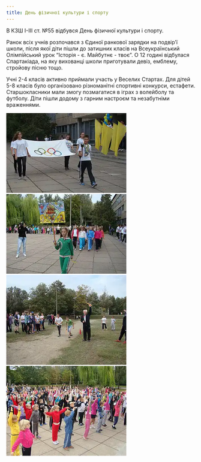 ```yaml
---
title: День фізичної культури і спорту
---
```


В КЗШ I-III ст. №55 відбувся День фізичної культури і спорту.

Ранок всіх учнів розпочався з Єдиної ранкової зарядки на подвір’ї школи, після якої діти пішли до затишних класів на Всеукраїнський Олімпійський урок “Історія - є. Майбутнє - твоє”. О 12 годині відбулася Спартакіада, на яку вихованці школи приготували девіз, емблему, стройову пісню тощо.

Учні 2-4 класів активно приймали участь у Веселих Стартах. Для дітей 5-8 класів було організовано різноманітні спортивні конкурси, естафети.
Старшокласники мали змогу позмагатися в іграх з волейболу та футболу. Діти пішли додому з гарним настроєм та незабутніми враженнями.

<gallery>
<img src="1.webp" alt="">
<img src="2.webp" alt="">
<img src="3.webp" alt="">
<img src="4.webp" alt="">
</gallery>
